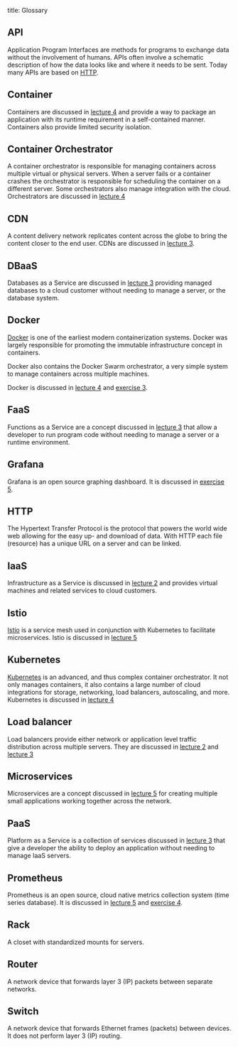 title: Glossary

## API

Application Program Interfaces are methods for programs to exchange data without the involvement of humans. APIs often involve a schematic description of how the data looks like and where it needs to be sent. Today many APIs are based on [HTTP](#HTTP).

## Container

Containers are discussed in [lecture 4](../lectures/4-containers/index.md) and provide a way to package an application with its runtime requirement in a self-contained manner. Containers also provide limited security isolation.

## Container Orchestrator

A container orchestrator is responsible for managing containers across multiple virtual or physical servers. When a server fails or a container crashes the orchestrator is responsible for scheduling the container on a different server. Some orchestrators also manage integration with the cloud. Orchestrators are discussed in [lecture 4](../lectures/4-containers/index.md)

## CDN

A content delivery network replicates content across the globe to bring the content closer to the end user. CDNs are discussed in [lecture 3](../lectures/3-xaas/index.md).

## DBaaS

Databases as a Service are discussed in [lecture 3](../lectures/3-xaas/index.md) providing managed databases to a cloud customer without needing to manage a server, or the database system.

## Docker

[Docker](https://docker.com) is one of the earliest modern containerization systems. Docker was largely responsible for promoting the immutable infrastructure concept in containers.

Docker also contains the Docker Swarm orchestrator, a very simple system to manage containers across multiple machines. 

Docker is discussed in [lecture 4](../lectures/4-containers/index.md) and [exercise 3](../exercises/3-containers/index.md).

## FaaS

Functions as a Service are a concept discussed in [lecture 3](../lectures/3-xaas/index.md) that allow a developer to run program code without needing to manage a server or a runtime environment.

## Grafana

Grafana is an open source graphing dashboard. It is discussed in [exercise 5](../exercises/5-grafana/index.md).

## HTTP

The Hypertext Transfer Protocol is the protocol that powers the world wide web allowing for the easy up- and download of data. With HTTP each file (resource) has a unique URL on a server and can be linked.

## IaaS

Infrastructure as a Service is discussed in [lecture 2](../lectures/2-iaas/index.md) and provides virtual machines and related services to cloud customers.

## Istio

[Istio](https://istio.io/) is a service mesh used in conjunction with Kubernetes to facilitate microservices. Istio is discussed in [lecture 5](../lectures/5-cloud-native/index.md)

## Kubernetes

[Kubernetes](https://kubernetes.io) is an advanced, and thus complex container orchestrator. It not only manages containers, it also contains a large number of cloud integrations for storage, networking, load balancers, autoscaling, and more. Kubernetes is discussed in [lecture 4](../lectures/4-containers/index.md)

## Load balancer

Load balancers provide either network or application level traffic distribution across multiple servers. They are discussed in [lecture 2](../lectures/2-iaas/index.md) and [lecture 3](../lectures/3-xaas/index.md)

## Microservices

Microservices are a concept discussed in [lecture 5](../lectures/5-cloud-native/index.md) for creating multiple small applications working together across the network.

## PaaS

Platform as a Service is a collection of services discussed in [lecture 3](../lectures/3-xaas/index.md) that give a developer the ability to deploy an application without needing to manage IaaS servers.

## Prometheus

Prometheus is an open source, cloud native metrics collection system (time series database). It is discussed in [lecture 5](../lectures/5-cloud-native/index.md) and [exercise 4](../exercises/4-prometheus/index.md).

## Rack

A closet with standardized mounts for servers.

## Router

A network device that forwards layer 3 (IP) packets between separate networks.

## Switch

A network device that forwards Ethernet frames (packets) between devices. It does not perform layer 3 (IP) routing.